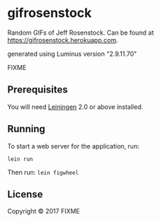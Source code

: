 # gifrosenstock

Random GIFs of Jeff Rosenstock. Can be found at https://gifrosenstock.herokuapp.com.

generated using Luminus version "2.9.11.70"

FIXME

## Prerequisites

You will need [Leiningen][1] 2.0 or above installed.

[1]: https://github.com/technomancy/leiningen

## Running

To start a web server for the application, run:

    lein run
Then run:
```lein figwheel```    

## License

Copyright © 2017 FIXME
